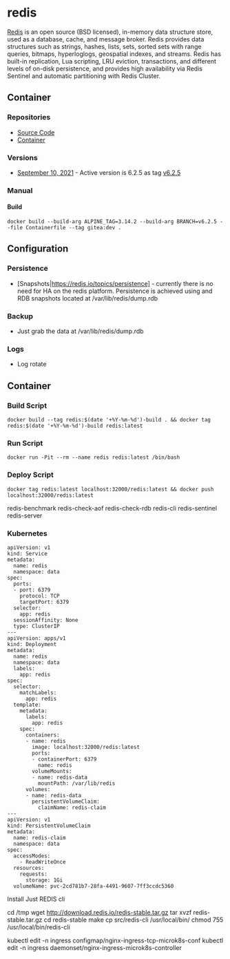 # redis

[Redis](https://redis.io) is an open source (BSD licensed), in-memory data structure store, used as a database, cache, and message broker. Redis provides data structures such as strings, hashes, lists, sets, sorted sets with range queries, bitmaps, hyperloglogs, geospatial indexes, and streams. Redis has built-in replication, Lua scripting, LRU eviction, transactions, and different levels of on-disk persistence, and provides high availability via Redis Sentinel and automatic partitioning with Redis Cluster.

## Container

### Repositories

- [Source Code](https://github.com/redis/redis)
- [Container](https://hub.docker.com/repository/docker/gautada/redis)

### Versions

- [September 10, 2021](https://redis.io/download) - Active version is 6.2.5 as tag [v6.2.5](https://github.com/redis/redis/tags)

### Manual

#### Build

```
docker build --build-arg ALPINE_TAG=3.14.2 --build-arg BRANCH=v6.2.5 --file Containerfile --tag gitea:dev .
```






## Configuration

### Persistence 
- [Snapshots|https://redis.io/topics/persistence] - currently there is no need for HA on the redis platform.  Persistence is 
achieved using and RDB snapshots located at /var/lib/redis/dump.rdb

### Backup
- Just grab the data at /var/lib/redis/dump.rdb

### Logs
- Log rotate

## Container

### Build Script
```docker build --tag redis:$(date '+%Y-%m-%d')-build . && docker tag redis:$(date '+%Y-%m-%d')-build redis:latest```

### Run Script
```docker run -Pit --rm --name redis redis:latest /bin/bash```

### Deploy Script
```docker tag redis:latest localhost:32000/redis:latest && docker push localhost:32000/redis:latest```


redis-benchmark
redis-check-aof
redis-check-rdb
redis-cli
redis-sentinel
redis-server



### Kubernetes
```
apiVersion: v1
kind: Service
metadata:
  name: redis
  namespace: data
spec:
  ports:
  - port: 6379
    protocol: TCP
    targetPort: 6379
  selector:
    app: redis
  sessionAffinity: None
  type: ClusterIP
---
apiVersion: apps/v1
kind: Deployment
metadata:
  name: redis
  namespace: data
  labels:
    app: redis
spec:
  selector:
    matchLabels:
      app: redis
  template:
    metadata:
      labels:
        app: redis
    spec:
      containers:
      - name: redis
        image: localhost:32000/redis:latest
        ports:
        - containerPort: 6379
          name: redis
        volumeMounts:
        - name: redis-data
          mountPath: /var/lib/redis
      volumes:
      - name: redis-data
        persistentVolumeClaim:
          claimName: redis-claim 
---
apiVersion: v1
kind: PersistentVolumeClaim
metadata:
  name: redis-claim
  namespace: data
spec:
  accessModes:
    - ReadWriteOnce
  resources:
    requests:
      storage: 1Gi
  volumeName: pvc-2cd781b7-28fa-4491-9607-7ff3ccdc5360
```
Install Just REDIS cli

cd /tmp
wget http://download.redis.io/redis-stable.tar.gz
tar xvzf redis-stable.tar.gz
cd redis-stable
make
cp src/redis-cli /usr/local/bin/
chmod 755 /usr/local/bin/redis-cli


kubectl edit -n ingress configmap/nginx-ingress-tcp-microk8s-conf
kubectl edit -n ingress daemonset/nginx-ingress-microk8s-controller



